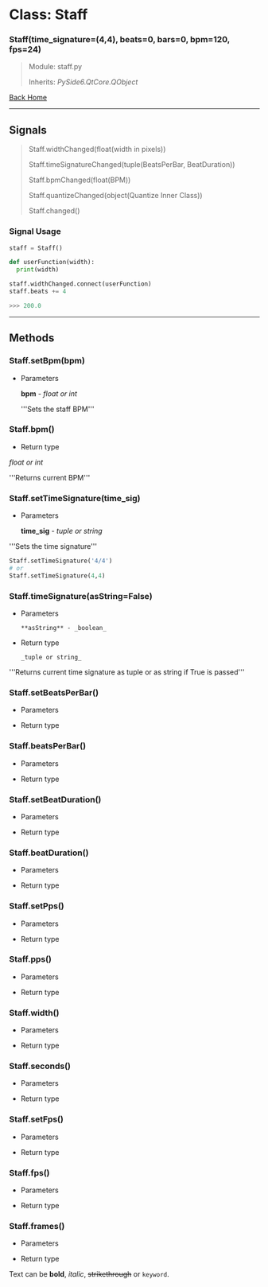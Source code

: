 # Class: Staff
### Staff(time_signature=(4,4), beats=0, bars=0, bpm=120, fps=24)
> Module: staff.py
>
> Inherits: _PySide6.QtCore.QObject_

[Back Home](index.md)

***

## Signals
> Staff.widthChanged(float(width in pixels))
>
> Staff.timeSignatureChanged(tuple(BeatsPerBar, BeatDuration))
>
> Staff.bpmChanged(float(BPM))
>
> Staff.quantizeChanged(object(Quantize Inner Class))
>
> Staff.changed()

### Signal Usage
```python
staff = Staff()

def userFunction(width):
  print(width)

staff.widthChanged.connect(userFunction)
staff.beats += 4

>>> 200.0
```

***

## Methods

### Staff.setBpm(bpm)

  * Parameters

    **bpm** - _float or int_

    '''Sets the staff BPM'''

### Staff.bpm()

  * Return type

  _float or int_

  '''Returns current BPM'''

### Staff.setTimeSignature(time_sig)

  * Parameters

    **time_sig** - _tuple or string_

  '''Sets the time signature'''

```python
Staff.setTimeSignature('4/4')
# or
Staff.setTimeSignature(4,4)
```

### Staff.timeSignature(asString=False)

  * Parameters

        **asString** - _boolean_

  * Return type

        _tuple or string_

  '''Returns current time signature as tuple or as string if True is passed'''

### Staff.setBeatsPerBar()

  * Parameters


  * Return type


### Staff.beatsPerBar()

  * Parameters


  * Return type


### Staff.setBeatDuration()

  * Parameters


  * Return type


### Staff.beatDuration()

  * Parameters


  * Return type


### Staff.setPps()

  * Parameters


  * Return type


### Staff.pps()

  * Parameters


  * Return type


### Staff.width()

  * Parameters


  * Return type


### Staff.seconds()

  * Parameters


  * Return type


### Staff.setFps()

  * Parameters


  * Return type


### Staff.fps()

  * Parameters


  * Return type


### Staff.frames()

  * Parameters


  * Return type






Text can be **bold**, _italic_, ~~strikethrough~~ or `keyword`.
